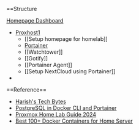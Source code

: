 ==Structure

[Homepage Dashboard](http://192.168.50.241:3000)

* [Proxhost1](https://hugolab.asuscomm.cn:8006/)
	* [[Setup homepage for homelab]]
	* [Portainer](https://hugolab.asuscomm.cn:9443/)
	* [[Watchtower]]
	* [[Gotify]]
	* [[Portainer Agent]]
	* [[Setup NextCloud using Portainer]]
* 

==Reference==

* [Harish's Tech Bytes](https://harish2k01.in) 
* [PostgreSQL in Docker CLI and Portainer](https://runesoft.net/database/postgresql-in-docker-cli-and-portainer/)
* [Proxmox Home Lab Guide 2024](files/proxmox-home-lab-guide-2024.pdf)
* [Best 100+ Docker Containers for Home Server](https://www.bitdoze.com/docker-containers-home-server/)
